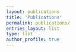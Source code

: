 ```yaml
---
layout: publications
title: 'Publications'
permalink: publications/
entries_layout: list
type: list
author_profile: true
---
```

